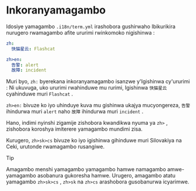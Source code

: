 # Inkoranyamagambo

Idosiye yamagambo `.i18n/term.yml` irashobora gushirwaho Ibikurikira nurugero rwamagambo afite ururimi rwinkomoko nigishinwa :

```yml
zh:
  快猫星云: Flashcat

zh>en:
  告警: alert
  故障: incident
```

Muri byo, `zh:` byerekana inkoranyamagambo isanzwe y'Igishinwa cy'ururimi : Ni ukuvuga, uko ururimi rwahinduwe mu rurimi, Igishinwa `快猫星云` cyahinduwe muri `Flashcat` .

`zh>en:` bivuze ko iyo uhinduye kuva mu gishinwa ukajya mucyongereza, `告警` ihindurwa muri `alert` naho `故障` ihindurwa muri `incident` .

Hano, indimi nyinshi zigamije zishobora kwandikwa nyuma ya `zh>` , zishobora koroshya imiterere yamagambo mundimi zisa.

Kurugero, `zh>sk>cs` bivuze ko iyo igishinwa gihinduwe muri Silovakiya na Ceki, urutonde rwamagambo rusangiwe.

> [!TIP]
> Amagambo menshi yamagambo yamagambo hamwe namagambo amwe-yamagambo asobanura gukoresha hamwe. Urugero, amagambo atatu yamagambo `zh>sk>cs` , `zh>sk` na `zh>cs` arashobora gusobanurwa icyarimwe.